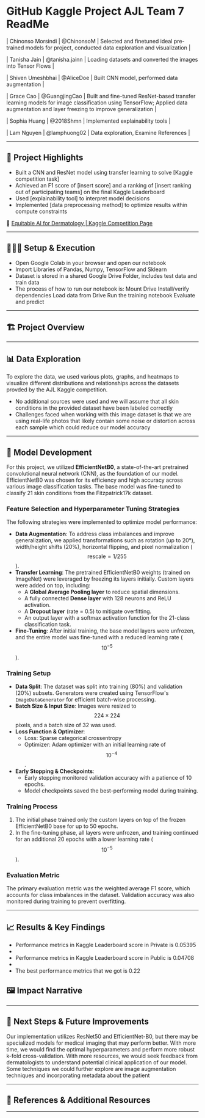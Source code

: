 # GitHub Kaggle Project AJL Team 7 ReadMe

| Chinonso Morsindi | @ChinonsoM | Selected and finetuned ideal pre-trained models for project, conducted data exploration and visualization |

| Tanisha Jain | @tanisha.jainn | Loading datasets and converted the images into Tensor Flows |

| Shiven Umeshbhai | @AliceDoe | Built CNN model, performed data augmentation |

| Grace Cao | @GuangjingCao | Built and fine-tuned ResNet-based transfer learning models for image classification using TensorFlow; Applied data augmentation and layer freezing to improve generalization |

| Sophia Huang | @2018Shmn | Implemented explainability tools |

| Lam Nguyen | @lamphuong02 | Data exploration, Examine References |

---

## **🎯 Project Highlights**

* Built a CNN and ResNet model using transfer learning to solve \[Kaggle competition task\]
* Achieved an F1 score of \[insert score\] and a ranking of \[insert ranking out of participating teams\] on the final Kaggle Leaderboard
* Used \[explainability tool\] to interpret model decisions
* Implemented \[data preprocessing method\] to optimize results within compute constraints

🔗 [Equitable AI for Dermatology | Kaggle Competition Page](https://www.kaggle.com/competitions/bttai-ajl-2025/overview)

---

## **👩🏽‍💻 Setup & Execution**

* Open Google Colab in your browser and open our notebook
* Import Libraries of Pandas, Numpy, TensorFlow and Sklearn 
* Dataset is stored in a shared Google Drive Folder, includes test data and train data
* The process of how to run our notebook is:
Mount Drive
Install/verify dependencies
Load data from Drive
Run the training notebook
Evaluate and predict

---

## **🏗️ Project Overview**

---

## **📊 Data Exploration**

To explore the data, we used various plots, graphs, and heatmaps to visualize different distributions and relationships across the datasets provded by the AJL Kaggle competition.
* No additional sources were used and we will assume that all skin conditions in the provided dataset have been labeled correctly
* Challenges faced when working with this image dataset is that we are using real-life photos that likely contain some noise or distortion across each sample which could reduce our model accuracy

---

## **🧠 Model Development**
For this project, we utilized **EfficientNetB0**, a state-of-the-art pretrained convolutional neural network (CNN), as the foundation of our model. EfficientNetB0 was chosen for its efficiency and high accuracy across various image classification tasks. The base model was fine-tuned to classify 21 skin conditions from the Fitzpatrick17k dataset.

### **Feature Selection and Hyperparameter Tuning Strategies**
The following strategies were implemented to optimize model performance:
- **Data Augmentation**: To address class imbalances and improve generalization, we applied transformations such as rotation (up to 20°), width/height shifts (20%), horizontal flipping, and pixel normalization ($$ \text{rescale}=1/255 $$).
- **Transfer Learning**: The pretrained EfficientNetB0 weights (trained on ImageNet) were leveraged by freezing its layers initially. Custom layers were added on top, including:
  - A **Global Average Pooling layer** to reduce spatial dimensions.
  - A fully connected **Dense layer** with 128 neurons and ReLU activation.
  - A **Dropout layer** (rate = 0.5) to mitigate overfitting.
  - An output layer with a softmax activation function for the 21-class classification task.
- **Fine-Tuning**: After initial training, the base model layers were unfrozen, and the entire model was fine-tuned with a reduced learning rate ($$10^{-5}$$).

### **Training Setup**
- **Data Split**: The dataset was split into training (80%) and validation (20%) subsets. Generators were created using TensorFlow's `ImageDataGenerator` for efficient batch-wise processing.
- **Batch Size & Input Size**: Images were resized to $$224 \times 224$$ pixels, and a batch size of 32 was used.
- **Loss Function & Optimizer**:
  - Loss: Sparse categorical crossentropy
  - Optimizer: Adam optimizer with an initial learning rate of $$10^{-4}$$.
- **Early Stopping & Checkpoints**:
  - Early stopping monitored validation accuracy with a patience of 10 epochs.
  - Model checkpoints saved the best-performing model during training.

### **Training Process**
1. The initial phase trained only the custom layers on top of the frozen EfficientNetB0 base for up to 50 epochs.
2. In the fine-tuning phase, all layers were unfrozen, and training continued for an additional 20 epochs with a lower learning rate ($$10^{-5}$$).

### **Evaluation Metric**
The primary evaluation metric was the weighted average F1 score, which accounts for class imbalances in the dataset. Validation accuracy was also monitored during training to prevent overfitting.


---

## **📈 Results & Key Findings** 
* Performance metrics in Kaggle Leaderboard score in Private is 0.05395
* 
* Performance metrics in Kaggle Leaderboard score in Public is 0.04708
* 
* The best performance metrics that we got is 0.22


## **🖼️ Impact Narrative**

---

## **🚀 Next Steps & Future Improvements** 
Our implementation utilizes ResNet50 and EfficientNet-B0, but there may be specialized models for medical imaging that may perform better. 
With more time, we would find the optimal hyperparameters and perform more robust k-fold cross-validation. With more resources, we would seek feedback from dermatologists to understand potential clinical application of our model.
Some techniques we could further explore are image augmentation techniques and incorporating metadata about the patient

---

## **📄 References & Additional Resources**

---
